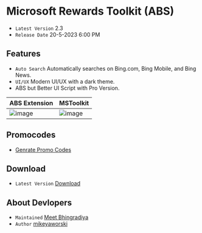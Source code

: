 # Microsoft Rewards Toolkit (ABS)
- `Latest Version` 2.3
- `Release Date` 20-5-2023 6:00 PM

## Features
+ `Auto Search` Automatically searches on Bing.com, Bing Mobile, and Bing News.
+ `UI/UX` Modern UI/UX with a dark theme.
+ ABS but Better UI Script with Pro Version.

| ABS Extension  | MSToolkit |
| ----------- | ----------- |
| ![image](https://github.com/MeetBhingradiya/MSR-Toolkit/assets/102130001/ead069f9-71e8-4f46-9eb3-244612ea4bde) | ![image](https://github.com/MeetBhingradiya/MSR-Toolkit/assets/102130001/4a9d176b-90b4-438d-810e-fbaaeb08dee4) |

## Promocodes
- [Genrate Promo Codes](https://api.teamsm.live/Products/MSToolkit)

## Download
- `Latest Version` [Download](https://api.teamsm.live/Products/MSToolkit/Download)

## About Devlopers
- `Maintained` [Meet Bhingradiya](https://github.com/MeetBhingradiya)
- `Author` [mikeyaworski](https://github.com/mikeyaworski)
